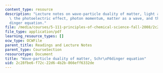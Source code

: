 ```yaml
---
content_type: resource
description: "Lecture notes on wave-particle duality of matter, light as a particle,\
  \ the photoelectric effect, photon momentum, matter as a wave, and the Schr\xF6\
  dinger equation."
file: /media/courses/5-111-principles-of-chemical-science-fall-2008/2c28fbe6f72c22d64b2b866eff6332de_lecnotes04.pdf
file_type: application/pdf
learning_resource_types: []
ocw_type: OCWFile
parent_title: Readings and Lecture Notes
parent_type: CourseSection
resourcetype: Document
title: "Wave-particle duality of matter, Schr\xF6dinger equation"
uid: 2c28fbe6-f72c-22d6-4b2b-866eff6332de
---
```

